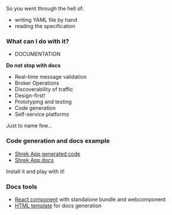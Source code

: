 So you went through the hell of:
- writing YAML file by hand
- reading the specification

### What can I do with it?

- DOCUMENTATION

**Do not stop with docs**

- Real-time message validation
- Broker Operations
- Discoverability of traffic
- Design-first!
- Prototyping and testing
- Code generation
- Self-service platforms

Just to name few...

### Code generation and docs example

* [Shrek App generated code](https://github.com/derberg/shrekapp-asyncapi-designed)
* [Shrek App docs](https://derberg.github.io/shrekapp-asyncapi-designed/)

Install it and play with it!

### Docs tools

- [React component](https://github.com/asyncapi/asyncapi-react) with standalone bundle and webcomponent
- [HTML template](https://github.com/asyncapi/html-template) for docs generation

